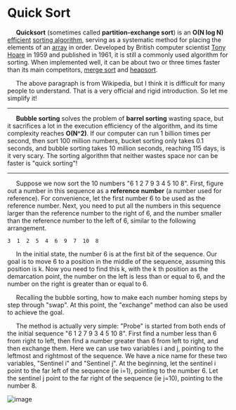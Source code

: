# Quick Sort

&#160;&#160;&#160;&#160;&#160;**Quicksort** (sometimes called **partition-exchange sort**) is an **O(N log N)** [efficient](https://en.wikipedia.org/wiki/Algorithmic_efficiency) [sorting algorithm](https://en.wikipedia.org/wiki/Sorting_algorithm), serving as a systematic method for placing the elements of an [array](https://en.wikipedia.org/wiki/Array_data_structure) in order. Developed by British computer scientist [Tony Hoare](https://en.wikipedia.org/wiki/Tony_Hoare) in 1959 and published in 1961, it is still a commonly used algorithm for sorting. When implemented well, it can be about two or three times faster than its main competitors, [merge sort](https://en.wikipedia.org/wiki/Merge_sort) and [heapsort](https://en.wikipedia.org/wiki/Heapsort).

&#160;&#160;&#160;&#160;&#160;The above paragraph is from Wikipedia, but I think it is difficult for many people to understand. That is a very official and rigid introduction. So let me simplify it!

----------

&#160;&#160;&#160;&#160;&#160;**Bubble sorting** solves the problem of **barrel sorting** wasting space, but it sacrifices a lot in the execution efficiency of the algorithm, and its time complexity reaches **O(N^2)**. If our computer can run 1 billion times per second, then sort 100 million numbers, bucket sorting only takes 0.1 seconds, and bubble sorting takes 10 million seconds, reaching 115 days, is it very scary. The sorting algorithm that neither wastes space nor can be faster is "quick sorting"!

----------

&#160;&#160;&#160;&#160;&#160;Suppose we now sort the 10 numbers "6 1 2 7 9 3 4 5 10 8". First, figure out a number in this sequence as a **reference number** (a number used for reference). For convenience, let the first number 6 to be used as the reference number. Next, you need to put all the numbers in this sequence larger than the reference number to the right of 6, and the number smaller than the reference number to the left of 6, similar to the following arrangement.

```
3  1  2  5  4  6  9  7  10  8
```

&#160;&#160;&#160;&#160;&#160;In the initial state, the number 6 is at the first bit of the sequence. Our goal is to move 6 to a position in the middle of the sequence, assuming this position is k. Now you need to find this k, with the k th position as the demarcation point, the number on the left is less than or equal to 6, and the number on the right is greater than or equal to 6.

&#160;&#160;&#160;&#160;&#160;Recalling the bubble sorting, how to make each number homing steps by step through "swap". At this point, the "exchange" method can also be used to achieve the goal.

&#160;&#160;&#160;&#160;&#160;The method is actually very simple: "Probe" is started from both ends of the initial sequence "6 1 2 7 9 3 4 5 10 8". First find a number less than 6 from right to left, then find a number greater than 6 from left to right, and then exchange them. Here we can use two variables i and j, pointing to the leftmost and rightmost of the sequence. We have a nice name for these two variables, "Sentinel i" and "Sentinel j". At the beginning, let the sentinel i point to the far left of the sequence (ie i=1), pointing to the number 6. Let the sentinel j point to the far right of the sequence (ie j=10), pointing to the number 8.

![image](https://github.com/liutiantian233/Magical-Algorithms/blob/master/Sort/Quick%20Sort/Quick%20Sort%20p1.png)

&#160;&#160;&#160;&#160;&#160;
